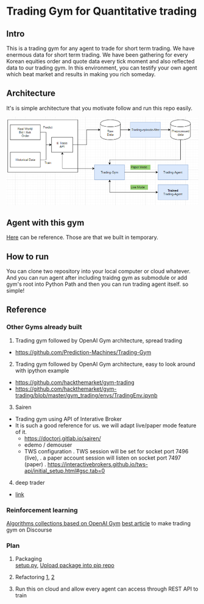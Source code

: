 # Trading Gym for Quantitative trading


## Intro

This is a trading gym for any agent to trade for short term trading. We have enermous data for short term trading. We have been gathering for every Korean equities order and quote data every tick moment and also reflected data to our trading gym. In this environment, you can testify your own agent which beat market and results in making you rich someday.  

## Architecture
It's is simple architecture that you motivate follow and run this repo easily.

![](/materials/architecture.png)

## Agent with this gym
[Here](https://github.com/6-Billionaires/trading-agent) can be reference. Those are that we built in temporary.


## How to run
You can clone two repository into your local computer or cloud whatever. And you can run agent after including traidng gym as submodule or add gym's root into Python Path and then you can run trading agent itself. so simple!



## Reference

### Other Gyms already built
1. Trading gym followed by OpenAI Gym architecture, spread trading
- https://github.com/Prediction-Machines/Trading-Gym

2. Trading gym followed by OpenAI Gym architecture, easy to look around with ipython example
- https://github.com/hackthemarket/gym-trading
- https://github.com/hackthemarket/gym-trading/blob/master/gym_trading/envs/TradingEnv.ipynb

3. Sairen
- Trading gym using API of Interative Broker  
- It is such a good reference for us. we will adapt live/paper mode feature of it.
    - https://doctorj.gitlab.io/sairen/
    - edemo / demouser
    * TWS configuration
        . TWS session will be set for socket port 7496 (live),
        . a paper account session will listen on socket port 7497 (paper)
        . https://interactivebrokers.github.io/tws-api/initial_setup.html#gsc.tab=0
4. deep trader
- [link](https://github.com/deependersingla/deep_trader)

### Reinforcement learning
[Algorithms collections based on OpenAI Gym](https://github.com/rll/rllab)
[best article](https://discuss.openai.com/t/gym-and-agent-for-algorithmic-stock-and-cryptocurrency-trading/519/23) to make trading gym on Discourse

### Plan

1. Packaging  
[setup.py](https://www.digitalocean.com/community/tutorials/how-to-write-modules-in-python-3#accessing-modules-from-another-directory), [Upload package into pip repo ](https://stackoverflow.com/questions/15746675/how-to-write-a-python-module-package)
2. Refactoring
[1](http://docs.python-guide.org/en/latest/writing/structure/), [2](https://jeffknupp.com/blog/2014/02/04/starting-a-python-project-the-right-way/)

2. Run this on cloud and allow every agent can access through REST API to train
